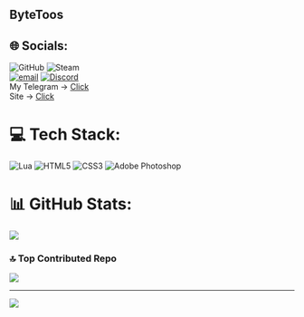 ## ByteToos

## 🌐 Socials:
![GitHub](https://img.shields.io/badge/github-%23121011.svg?style=for-the-badge&logo=github&logoColor=white) ![Steam](https://img.shields.io/badge/steam-%23000000.svg?style=for-the-badge&logo=steam&logoColor=white)<br/>
[![email](https://img.shields.io/badge/Email-D14836?logo=gmail&logoColor=white)](mailto:bytetoos@gmail.com) [![Discord](https://img.shields.io/badge/Discord-%237289DA.svg?logo=discord&logoColor=white)](https://discord.gg/https://discord.com/users/978416993873043518)<br/>
My Telegram -> [Click](https://t.me/ByteToos)<br/>
Site -> [Click](http://bytetoos.ru/)

# 💻 Tech Stack:
![Lua](https://img.shields.io/badge/lua-%232C2D72.svg?style=for-the-badge&logo=lua&logoColor=white) ![HTML5](https://img.shields.io/badge/html5-%23E34F26.svg?style=for-the-badge&logo=html5&logoColor=white) ![CSS3](https://img.shields.io/badge/css3-%231572B6.svg?style=for-the-badge&logo=css3&logoColor=white) ![Adobe Photoshop](https://img.shields.io/badge/adobe%20photoshop-%2331A8FF.svg?style=for-the-badge&logo=adobe%20photoshop&logoColor=white)
# 📊 GitHub Stats:
![](https://github-readme-stats.vercel.app/api/top-langs/?username=ByteToos&theme=dark&hide_border=true&include_all_commits=false&count_private=false&layout=compact)

### 🔝 Top Contributed Repo
![](https://github-contributor-stats.vercel.app/api?username=ByteToos&limit=5&theme=dark&combine_all_yearly_contributions=true)

---
[![](https://visitcount.itsvg.in/api?id=ByteToos&icon=2&color=13)](https://visitcount.itsvg.in)
